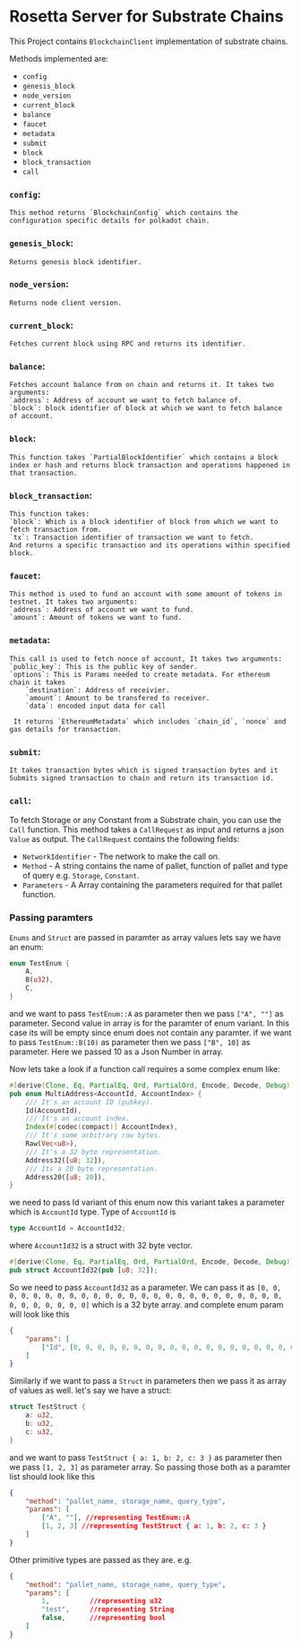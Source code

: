 # __Rosetta Server for Substrate Chains__

This Project contains `BlockchainClient` implementation of substrate chains.

Methods implemented are:
* `config`
* `genesis_block`
* `node_version`
* `current_block`
* `balance`
* `faucet`
* `metadata`
* `submit`
* `block`
* `block_transaction`
* `call`


### `config`:
    This method returns `BlockchainConfig` which contains the configuration specific details for polkadot chain.

### `genesis_block`:
    Returns genesis block identifier.

### `node_version`:
    Returns node client version.

### `current_block`:
    Fetches current block using RPC and returns its identifier.

### `balance`:
    Fetches account balance from on chain and returns it. It takes two arguments:
    `address`: Address of account we want to fetch balance of.
    `block`: block identifier of block at which we want to fetch balance of account.

### `block`:
    This function takes `PartialBlockIdentifier` which contains a block index or hash and returns block transaction and operations happened in that transaction.

### `block_transaction`:
    This function takes: 
    `block`: Which is a block identifier of block from which we want to fetch transaction from.
    `tx`: Transaction identifier of transaction we want to fetch.
    And returns a specific transaction and its operations within specified block.

### `faucet`:
    This method is used to fund an account with some amount of tokens in testnet. It takes two arguments:
    `address`: Address of account we want to fund.
    `amount`: Amount of tokens we want to fund.

### `metadata`:
    This call is used to fetch nonce of account, It takes two arguments:
    `public_key`: This is the public key of sender.
    `options`: This is Params needed to create metadata. For ethereum chain it takes
        `destination`: Address of receivier.
        `amount`: Amount to be transfered to receiver.
        `data`: encoded input data for call

     It returns `EthereumMetadata` which includes `chain_id`, `nonce` and gas details for transaction.

### `submit`:
    It takes transaction bytes which is signed transaction bytes and it Submits signed transaction to chain and return its transaction id.


### `call`:
To fetch Storage or any Constant from a Substrate chain, you can use the `Call` function. This method takes a `CallRequest` as input and returns a json `Value` as output. The `CallRequest` contains the following fields:
* `NetworkIdentifier` - The network to make the call on.
* `Method` - A string contains the name of pallet, function of pallet and type of query e.g. `Storage`, `Constant`. 
* `Parameters` - A Array containing the parameters required for that pallet function.

### __Passing paramters__
`Enums` and `Struct` are passed in paramter as array values
lets say we have an enum:
```Rust
enum TestEnum {
    A,
    B(u32),
    C,
}
```
and we want to pass `TestEnum::A` as parameter then we pass `["A", ""]` as parameter.
Second value in array is for the paramter of enum variant. In this case its will be empty since enum does not contain any paramter.
if we want to pass `TestEnum::B(10)` as parameter then we pass `["B", 10]` as parameter. 
Here we passed 10 as a Json Number in array.

Now lets take a look if a function call requires a some complex enum like:
```Rust
#[derive(Clone, Eq, PartialEq, Ord, PartialOrd, Encode, Decode, Debug)]
pub enum MultiAddress<AccountId, AccountIndex> {
    /// It's an account ID (pubkey).
    Id(AccountId),
    /// It's an account index.
    Index(#[codec(compact)] AccountIndex),
    /// It's some arbitrary raw bytes.
    Raw(Vec<u8>),
    /// It's a 32 byte representation.
    Address32([u8; 32]),
    /// Its a 20 byte representation.
    Address20([u8; 20]),
}
```
we need to pass Id variant of this enum now this variant takes a parameter which is `AccountId` type. Type of `AccountId` is 

```Rust
type AccountId = AccountId32;
```
where `AccountId32` is a struct with 32 byte vector.

```Rust
#[derive(Clone, Eq, PartialEq, Ord, PartialOrd, Encode, Decode, Debug)]
pub struct AccountId32(pub [u8; 32]);
```

So we need to pass `AccountId32` as a parameter. We can pass it as `[0, 0, 0, 0, 0, 0, 0, 0, 0, 0, 0, 0, 0, 0, 0, 0, 0, 0, 0, 0, 0, 0, 0, 0, 0, 0, 0, 0, 0, 0, 0, 0]` which is a 32 byte array. and complete enum param will look like this

```Json
{
    "params": [
        ["Id", [0, 0, 0, 0, 0, 0, 0, 0, 0, 0, 0, 0, 0, 0, 0, 0, 0, 0, 0, 0, 0, 0, 0, 0, 0, 0, 0, 0, 0, 0, 0, 0]]
    ]
}

```

Similarly if we want to pass a `Struct` in parameters then we pass it as array of values as well.
let's say we have a struct:

```Rust
struct TestStruct {
    a: u32,
    b: u32,
    c: u32,
}
```
and we want to pass `TestStruct { a: 1, b: 2, c: 3 }` as parameter then we pass `[1, 2, 3]` as parameter array.
So passing those both as a paramter list should look like this
```Json
{
    "method": "pallet_name, storage_name, query_type",
    "params": [
        ["A", ""], //representing TestEnum::A
        [1, 2, 3] //representing TestStruct { a: 1, b: 2, c: 3 }
    ]
}
```

Other primitive types are passed as they are. e.g.
```Json
{
    "method": "pallet_name, storage_name, query_type",
    "params": [
        1,          //representing u32
        "test",     //representing String
        false,      //representing bool
    ]
}
```
